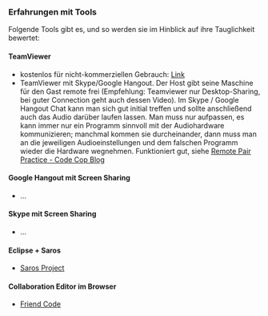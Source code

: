 ### Erfahrungen mit Tools

Folgende Tools gibt es, und so werden sie im Hinblick auf ihre Tauglichkeit bewertet:

#### TeamViewer
- kostenlos für nicht-kommerziellen Gebrauch: [Link](http://www.teamviewer.com)
- TeamViewer mit Skype/Google Hangout. Der Host gibt seine Maschine für den Gast remote frei (Empfehlung: Teamviewer nur Desktop-Sharing, bei guter Connection geht auch dessen Video). Im Skype / Google Hangout Chat kann man sich gut initial treffen und sollte anschließend auch das Audio darüber laufen lassen. Man muss nur aufpassen, es kann immer nur ein Programm sinnvoll mit der Audiohardware kommunizieren; manchmal kommen sie durcheinander, dann muss man an die jeweiligen Audioeinstellungen und dem falschen Programm wieder die Hardware wegnehmen. Funktioniert gut, siehe [Remote Pair Practice - Code Cop Blog](http://blog.code-cop.org/2012/08/remote-pair-practice.html)

#### Google Hangout mit Screen Sharing
- ...

#### Skype mit Screen Sharing
- ...

#### Eclipse + Saros
- [Saros Project](http://www.saros-project.org/)

#### Collaboration Editor im Browser

- [Friend Code](https://friendco.de/)